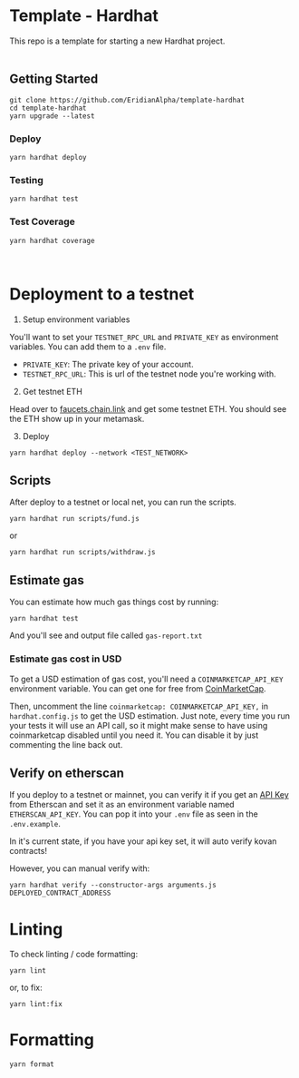 # Template - Hardhat

This repo is a template for starting a new Hardhat project.
<br/>
<br/>

## Getting Started

```
git clone https://github.com/EridianAlpha/template-hardhat
cd template-hardhat
yarn upgrade --latest
```

### Deploy

```
yarn hardhat deploy
```

### Testing

```
yarn hardhat test
```

### Test Coverage

```
yarn hardhat coverage
```

<br/>

# Deployment to a testnet

1. Setup environment variables

You'll want to set your `TESTNET_RPC_URL` and `PRIVATE_KEY` as environment variables. You can add them to a `.env` file.

- `PRIVATE_KEY`: The private key of your account.
- `TESTNET_RPC_URL`: This is url of the testnet node you're working with.

2. Get testnet ETH

Head over to [faucets.chain.link](https://faucets.chain.link/) and get some testnet ETH. You should see the ETH show up in your metamask.

3. Deploy

```
yarn hardhat deploy --network <TEST_NETWORK>
```

## Scripts

After deploy to a testnet or local net, you can run the scripts.

```
yarn hardhat run scripts/fund.js
```

or

```
yarn hardhat run scripts/withdraw.js
```

## Estimate gas

You can estimate how much gas things cost by running:

```
yarn hardhat test
```

And you'll see and output file called `gas-report.txt`

### Estimate gas cost in USD

To get a USD estimation of gas cost, you'll need a `COINMARKETCAP_API_KEY` environment variable. You can get one for free from [CoinMarketCap](https://pro.coinmarketcap.com/signup).

Then, uncomment the line `coinmarketcap: COINMARKETCAP_API_KEY,` in `hardhat.config.js` to get the USD estimation. Just note, every time you run your tests it will use an API call, so it might make sense to have using coinmarketcap disabled until you need it. You can disable it by just commenting the line back out.

## Verify on etherscan

If you deploy to a testnet or mainnet, you can verify it if you get an [API Key](https://etherscan.io/myapikey) from Etherscan and set it as an environment variable named `ETHERSCAN_API_KEY`. You can pop it into your `.env` file as seen in the `.env.example`.

In it's current state, if you have your api key set, it will auto verify kovan contracts!

However, you can manual verify with:

```
yarn hardhat verify --constructor-args arguments.js DEPLOYED_CONTRACT_ADDRESS
```

# Linting

To check linting / code formatting:

```
yarn lint
```

or, to fix:

```
yarn lint:fix
```

# Formatting

```
yarn format
```

